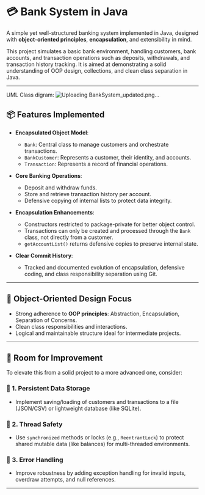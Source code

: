 # 💳 Bank System in Java

A simple yet well-structured banking system implemented in Java, designed with **object-oriented principles**, **encapsulation**, and extensibility in mind.

This project simulates a basic bank environment, handling customers, bank accounts, and transaction operations such as deposits, withdrawals, and transaction history tracking. It is aimed at demonstrating a solid understanding of OOP design, collections, and clean class separation in Java.

---

UML Class digram:
![Uploading BankSystem_updated.png…]()


## 📦 Features Implemented

- **Encapsulated Object Model**:
  - `Bank`: Central class to manage customers and orchestrate transactions.
  - `BankCustomer`: Represents a customer, their identity, and accounts.
  - `Transaction`: Represents a record of financial operations.

- **Core Banking Operations**:
  - Deposit and withdraw funds.
  - Store and retrieve transaction history per account.
  - Defensive copying of internal lists to protect data integrity.

- **Encapsulation Enhancements**:
  - Constructors restricted to package-private for better object control.
  - Transactions can only be created and processed through the `Bank` class, not directly from a customer.
  - `getAccountList()` returns defensive copies to preserve internal state.

- **Clear Commit History**:
  - Tracked and documented evolution of encapsulation, defensive coding, and class responsibility separation using Git.

---

## 🧠 Object-Oriented Design Focus

- Strong adherence to **OOP principles**: Abstraction, Encapsulation, Separation of Concerns.
- Clean class responsibilities and interactions.
- Logical and maintainable structure ideal for  intermediate projects.

---

## 🚧 Room for Improvement

To elevate this from a solid project to a more advanced one, consider:

### 💾 1. Persistent Data Storage
- Implement saving/loading of customers and transactions to a file (JSON/CSV) or lightweight database (like SQLite).

### 🔐 2. Thread Safety
- Use `synchronized` methods or locks (e.g., `ReentrantLock`) to protect shared mutable data (like balances) for multi-threaded environments.

### 🔁 3. Error Handling
- Improve robustness by adding exception handling for invalid inputs, overdraw attempts, and null references.

---
